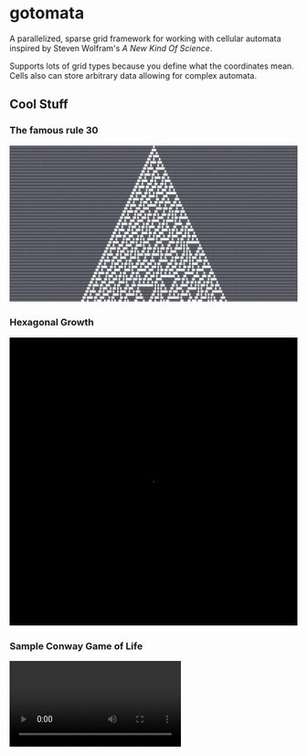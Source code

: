 # gotomata
A parallelized, sparse grid framework for working with cellular automata inspired by Steven Wolfram's _A New Kind Of Science_.

Supports lots of grid types because you define what the coordinates mean.
Cells also can store arbitrary data allowing for complex automata.

## Cool Stuff

### The famous rule 30
![png](./docs/images/rule-30.png)

### Hexagonal Growth
![gif](./docs/images/hex-grid-growth-inhibition.gif)

### Sample Conway Game of Life
![mp4](./docs/images/conway-acorn.mp4)
